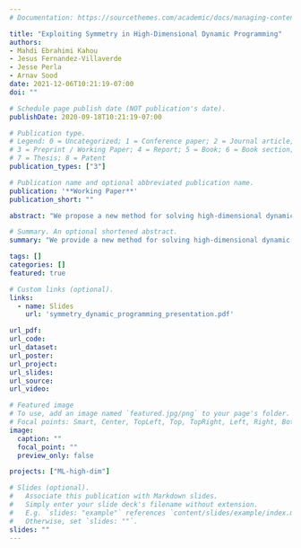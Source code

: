 ```yaml
---
# Documentation: https://sourcethemes.com/academic/docs/managing-content/

title: "Exploiting Symmetry in High-Dimensional Dynamic Programming"
authors:
- Mahdi Ebrahimi Kahou
- Jesus Fernandez-Villaverde
- Jesse Perla
- Arnav Sood 
date: 2021-12-06T10:21:19-07:00
doi: ""

# Schedule page publish date (NOT publication's date).
publishDate: 2020-09-18T10:21:19-07:00

# Publication type.
# Legend: 0 = Uncategorized; 1 = Conference paper; 2 = Journal article;
# 3 = Preprint / Working Paper; 4 = Report; 5 = Book; 6 = Book section;
# 7 = Thesis; 8 = Patent
publication_types: ["3"]

# Publication name and optional abbreviated publication name.
publication: '**Working Paper**'
publication_short: ""

abstract: "We propose a new method for solving high-dimensional dynamic programming problems and recursive competitive equilibria with a large (but finite) number of heterogeneous agents using deep learning. We avoid the curse of dimensionality thanks to three complementary techniques: (1) exploiting symmetry in the approximate law of motion and the value function; (2) constructing a concentration of measure to calculate high-dimensional expectations using a single Monte Carlo draw from the distribution of idiosyncratic shocks; and (3) designing and training deep learning architectures that exploit symmetry and concentration of measure. As an application, we find a global solution of a multi-firm version of the classic Lucas and Prescott (1971) model of investment under uncertainty. First, we compare the solution against a linear-quadratic Gaussian version for validation and benchmarking. Next, we solve the nonlinear version where no accurate or closed-form solution exists. Finally, we describe how our approach applies to a large class of models in economics."

# Summary. An optional shortened abstract.
summary: "We provide a new method for solving high-dimensional dynamic programming problems, and recursive competitive equilibria with a large (but finite) number of heterogenous agents. "

tags: []
categories: []
featured: true

# Custom links (optional).
links:
  - name: Slides
    url: 'symmetry_dynamic_programming_presentation.pdf'    

url_pdf:
url_code:
url_dataset:
url_poster:
url_project:
url_slides:
url_source:
url_video:

# Featured image
# To use, add an image named `featured.jpg/png` to your page's folder. 
# Focal points: Smart, Center, TopLeft, Top, TopRight, Left, Right, BottomLeft, Bottom, BottomRight.
image:
  caption: ""
  focal_point: ""
  preview_only: false

projects: ["ML-high-dim"]

# Slides (optional).
#   Associate this publication with Markdown slides.
#   Simply enter your slide deck's filename without extension.
#   E.g. `slides: "example"` references `content/slides/example/index.md`.
#   Otherwise, set `slides: ""`.
slides: ""
---
```

